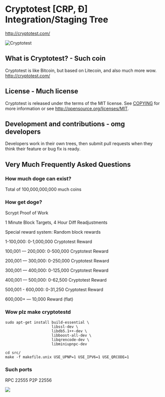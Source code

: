 # Cryptotest [CRP, Ð] Integration/Staging Tree
http://cryptotest.com/

![Cryptotest](http://static.tumblr.com/ppdj5y9/Ae9mxmxtp/300coin.png)

## What is Cryptotest? - Such coin
Cryptotest is like Bitcoin, but based on Litecoin, and also much more wow.
http://cryptotest.com/

## License - Much license
Cryptotest is released under the terms of the MIT license. See [COPYING](COPYING)
for more information or see http://opensource.org/licenses/MIT.

## Development and contributions - omg developers
Developers work in their own trees, then submit pull requests when they think
their feature or bug fix is ready.

## Very Much Frequently Asked Questions

### How much doge can exist?
Total of 100,000,000,000 much coins

### How get doge?
Scrypt Proof of Work

1 Minute Block Targets, 4 Hour Diff Readjustments

Special reward system: Random block rewards

1-100,000: 0-1,000,000 Cryptotest Reward

100,001 — 200,000: 0-500,000 Cryptotest Reward

200,001 — 300,000: 0-250,000 Cryptotest Reward

300,001 — 400,000: 0-125,000 Cryptotest Reward

400,001 — 500,000: 0-62,500 Cryptotest Reward

500,001 - 600,000: 0-31,250 Cryptotest Reward

600,000+ — 10,000 Reward (flat)

### Wow plz make cryptotestd

    sudo apt-get install build-essential \
                         libssl-dev \
                         libdb5.1++-dev \
                         libboost-all-dev \
                         libqrencode-dev \
                         libminiupnpc-dev

    cd src/
    make -f makefile.unix USE_UPNP=1 USE_IPV6=1 USE_QRCODE=1

### Such ports
RPC 22555
P2P 22556

![](http://dogesay.com/wow//////such/coin)
